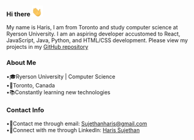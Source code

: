 ### Hi there <img src="waving-hand-joypixels.gif" width="30">

My name is Haris, I am from Toronto and study computer science at Ryerson University. I am an aspiring developer accustomed to React, JavaScript, Java, Python, and HTML/CSS development. Please view my projects in my [GitHub repository](https://github.com/haris-sujethan?tab=repositories)

### About Me

  •🎓Ryerson University | Computer Science <br/>
  •📍Toronto, Canada <br/>
  •📚Constantly learning new technologies <br/>
  
### Contact Info

   •📧Contact me through email: Sujethanharis@gmail.com <br/>
   •💼Connect with me through LinkedIn: [Haris Sujethan](https://www.linkedin.com/in/haris-sujethan-3b251921a/)

